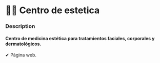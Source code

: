 # 💆🏻 Centro de estetica

### Description 

#### Centro de medicina estética para tratamientos faciales, corporales y dermatológicos.

✔ Página web.
